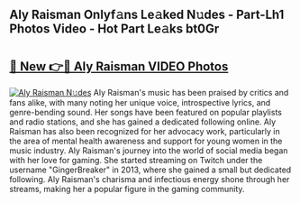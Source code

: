 ## Aly Raisman Onlyf𝚊ns Le𝚊ked N𝚞des - Part-Lh1 Photos Video - Hot Part Le𝚊ks bt0Gr

# <h2><a href="http://ac3762.deff.icu/?id=Aly+Raisman">🔗 New 👉🔴 Aly Raisman VIDEO Photos</a></h2>

[![Aly Raisman N𝚞des](https://i.imgur.com/rIISA9y.gif)](http://ac3762.deff.icu/?id=Aly+Raisman)
Aly Raisman's music has been praised by critics and fans alike, with many noting her unique voice, introspective lyrics, and genre-bending sound. Her songs have been featured on popular playlists and radio stations, and she has gained a dedicated following online. Aly Raisman has also been recognized for her advocacy work, particularly in the area of mental health awareness and support for young women in the music industry. Aly Raisman's journey into the world of social media began with her love for gaming. She started streaming on Twitch under the username "GingerBreaker" in 2013, where she gained a small but dedicated following. Aly Raisman's charisma and infectious energy shone through her streams, making her a popular figure in the gaming community.

